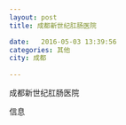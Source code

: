 ```yaml
--- 
layout: post 
title: 成都新世纪肛肠医院

date:   2016-05-03 13:39:56 
categories: 其他  
city: 成都
  
--- 
```

   
成都新世纪肛肠医院

信息

